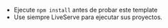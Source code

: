 - Ejecute `npm install` antes de probar este template
- Use siempre LiveServe para ejecutar sus proyectos.
